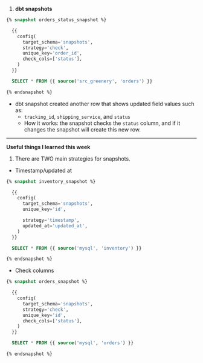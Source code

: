 1. **dbt snapshots**

```sql
{% snapshot orders_status_snapshot %}

  {{
    config(
      target_schema='snapshots',
      strategy='check',
      unique_key='order_id',
      check_cols=['status'],
    )
  }}

  SELECT * FROM {{ source('src_greenery', 'orders') }}

{% endsnapshot %}
```
- dbt snapshot created another row that shows updated field values such as:
    - `tracking_id`, `shipping_service`, and `status`
    - How it works: the snapshot checks the `status` column, and if it changes the snapshot will create this new row.

---
**Useful things I learned this week**

1. There are TWO main strategies for snapshots.
- Timestamp/updated at
```sql
{% snapshot inventory_snapshot %}

  {{
    config(
      target_schema='snapshots',
      unique_key='id',

      strategy='timestamp',
      updated_at='updated_at',
    )
  }}

  SELECT * FROM {{ source('mysql', 'inventory') }}

{% endsnapshot %}
```
- Check columns
```sql
{% snapshot orders_snapshot %}

  {{
    config(
      target_schema='snapshots',
      strategy='check',
      unique_key='id',
      check_cols=['status'],
    )
  }}

  SELECT * FROM {{ source('mysql', 'orders') }}

{% endsnapshot %}
```